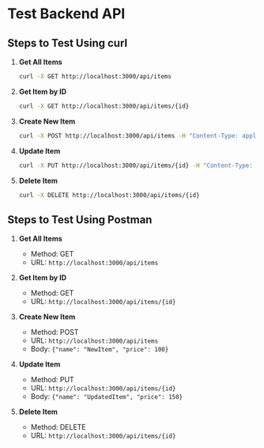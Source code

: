 # Test Backend API

## Steps to Test Using curl

1. **Get All Items**
   ```sh
   curl -X GET http://localhost:3000/api/items
   ```

2. **Get Item by ID**
   ```sh
   curl -X GET http://localhost:3000/api/items/{id}
   ```

3. **Create New Item**
   ```sh
   curl -X POST http://localhost:3000/api/items -H "Content-Type: application/json" -d '{"name": "NewItem", "price": 100}'
   ```

4. **Update Item**
   ```sh
   curl -X PUT http://localhost:3000/api/items/{id} -H "Content-Type: application/json" -d '{"name": "UpdatedItem", "price": 150}'
   ```

5. **Delete Item**
   ```sh
   curl -X DELETE http://localhost:3000/api/items/{id}
   ```

## Steps to Test Using Postman

1. **Get All Items**
   - Method: GET
   - URL: `http://localhost:3000/api/items`

2. **Get Item by ID**
   - Method: GET
   - URL: `http://localhost:3000/api/items/{id}`

3. **Create New Item**
   - Method: POST
   - URL: `http://localhost:3000/api/items`
   - Body: `{"name": "NewItem", "price": 100}`

4. **Update Item**
   - Method: PUT
   - URL: `http://localhost:3000/api/items/{id}`
   - Body: `{"name": "UpdatedItem", "price": 150}`

5. **Delete Item**
   - Method: DELETE
   - URL: `http://localhost:3000/api/items/{id}`
